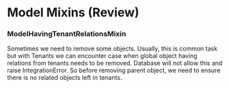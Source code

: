 # Model Mixins \(Review\)

### ModelHavingTenantRelationsMixin

Sometimes we need to remove some objects. Usually, this is common task but with Tenants we can encounter case when global object having relations from tenants needs to be removed. Database will not allow this and raise IntegrationError. So before removing parent object, we need to ensure there is no related objects left in tenants.



